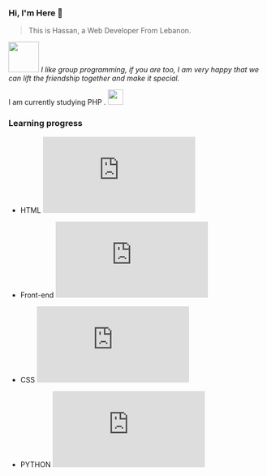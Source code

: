 ### Hi, I'm Here 👋

> This is Hassan, a Web Developer From Lebanon. 

<img src="https://media.giphy.com/media/LnQjpWaON8nhr21vNW/giphy.gif" width="60"> <em>I like group programming, if you are too, I am very happy that we can lift the friendship together and make it special.</em>

I am currently studying PHP . <img src="https://media.giphy.com/media/WUlplcMpOCEmTGBtBW/giphy.gif" width="30">

### Learning progress
- HTML ![HTML learning progress](http://www.yarntomato.com/percentbarmaker/button.php?barPosition=65&leftFill=%23663333 )

- Front-end ![Front-end learning progress](http://www.yarntomato.com/percentbarmaker/button.php?barPosition=56&leftFill=%23FF0000 )

- CSS ![ CSS learning progress](http://www.yarntomato.com/percentbarmaker/button.php?barPosition=45&leftFill=%233300FF)

- PYTHON ![PYTHON learning progress](http://www.yarntomato.com/percentbarmaker/button.php?barPosition=30&leftFill=%23999900)

####
